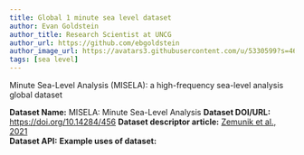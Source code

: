 ```yaml
---
title: Global 1 minute sea level dataset
author: Evan Goldstein
author_title: Research Scientist at UNCG
author_url: https://github.com/ebgoldstein
author_image_url: https://avatars3.githubusercontent.com/u/5330599?s=460&u=53cdb42ea74d7781c00feb1810496e02e781e247&v=4
tags: [sea level]
---
```


Minute Sea-Level Analysis (MISELA): a high-frequency sea-level analysis global dataset

<!--truncate-->

**Dataset Name:** MISELA: Minute Sea-Level Analysis
**Dataset DOI/URL:** https://doi.org/10.14284/456
**Dataset descriptor article:** [Zemunik et al., 2021](https://doi.org/10.5194/essd-13-4121-2021)  
**Dataset API:** 
**Example uses of dataset:**  


